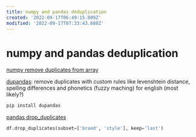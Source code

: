 ```yaml
---
title: numpy and pandas deduplication
created: '2022-09-17T06:49:15.009Z'
modified: '2022-09-17T07:33:43.680Z'
---
```


# numpy and pandas deduplication

[numpy remove duplicates from array](https://datascienceparichay.com/article/numpy-remove-duplicates-from-array/#:~:text=Use%20the%20np.unique%20%28%29%20function%20to%20remove%20duplicates,remove%20duplicate%20columns%20from%20a%202-D%20Numpy%20array.)

[dupandas](https://pypi.org/project/dupandas/#:~:text=dupandas%20is%20a%20python%20package%20to%20perform%20data,Matchers%20that%20can%20handle%20spelling%20differences%20and%20phonetics.): remove duplicates with custom rules like levenshtein distance, spelling differences and phonetics (fuzzy maching) for english (most likely?)
```bash
pip install dupandas
```

[pandas drop_duplicates](https://pandas.pydata.org/pandas-docs/stable/reference/api/pandas.DataFrame.drop_duplicates.html)

```python
df.drop_duplicates(subset=['brand', 'style'], keep='last')
```
